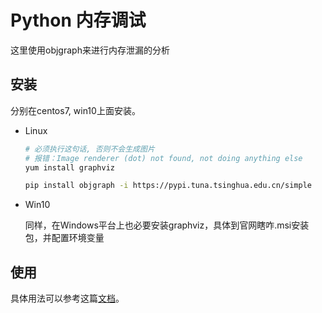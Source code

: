 # Python 内存调试

这里使用objgraph来进行内存泄漏的分析

## 安装

分别在centos7, win10上面安装。

* Linux

    ```bash
    # 必须执行这句话, 否则不会生成图片
    # 报错：Image renderer (dot) not found, not doing anything else
    yum install graphviz

    pip install objgraph -i https://pypi.tuna.tsinghua.edu.cn/simple
    ```

* Win10

    同样，在Windows平台上也必要安装graphviz，具体到官网瞎咋.msi安装包，并配置环境变量

## 使用

具体用法可以参考这篇[文档](https://mg.pov.lt/objgraph/)。

